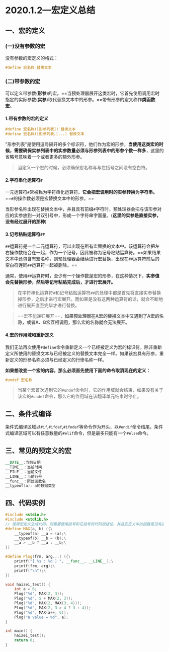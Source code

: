 # 2020.1.2—宏定义总结

## 一、宏的定义

### (一)没有参数的宏

没有参数的宏定义的格式：

```c++
#define 宏名称 替换文本
```

### (二)带参数的宏

可以定义带参数(**形参**)的宏。==当预处理器展开这类宏时，它首先使用调用宏时指定的实际参数(**实参**)取代替换文本中的形参。==带有形参的宏又称作**类函数宏**。

#### 1.带有参数的宏的定义

```c++
#define 宏名称([形参列表]) 替换文本
#define 宏名称([形参列表，]...) 替换文本
```

"形参列表"是使用逗号隔开的多个标识符，他们作为宏的形参，**当使用这类宏的时候，需要确保实参列表中的实参数量必须与形参列表中的形参个数一样多**，这里的省略号意味着一个或者更多的额外形参。

> 当定义一个宏的时候，必须确保宏名称与与左括号之间没有空白符。



#### 2.字符串化运算符`#`

一元运算符`#`常被称为字符串化运算符。**它会把宏调用时的实参转换为字符串。**==`#`的操作数必须是宏替换文本中的形参。==

当形参名称出现在替换文本中，并且具有前缀`#`字符时，预处理器会把与该形参对应的实参放到一对双引号中，形成一个字符串字面量。(**这里的实参是直接实参，没有经过展开的那种**)



#### 3.记号粘贴运算符`##`

`##`运算符是一个二元运算符，可以出现在所有宏替换的文本中。该运算符会把左右操作数结合在一起，作为一个记号，因此被称为记号粘贴运算符。==如果结果文本中还包含有宏名称，则预处理器会继续进行宏替换，出现在`##`运算符前后的空白符连同`##`运算符一起被删除。==

通常，使用`##`运算符时，至少有一个操作数是宏的形参，在这种情况下，**实参值会先替换形参，然后等记号粘贴完成后，才进行宏展开。**

>在字符串化运算符`#`和记号粘贴运算符`##`的处理中都是首先将直接实参替换掉形参，之后才进行宏展开。而如果是没有这两种运算符的话，就会不断地进行展开直至完毕才进行替换。

>==宏不能递归展开==，**如果预处理器在A宏的替换文本中又遇到了A宏的名称，或者A、B宏互相调用，那么宏的名称就会无法展开。**



#### 4.宏的作用域和重新定义

我们无法再次使用`#define`命令重新定义一个已经被定义为宏的标识符，除非重新定义所使用的替换文本与已经被定义的替换文本完全一样。如果该宏具有形参，重新定义的形参名称必须与已经定义的行惨名称一样。

**如果想改变一个宏的内容，那么必须首先使用下面的命令取消现在的定义：**

```c++
#undef 宏名称
```

>当某个宏首次遇到它的`#undef`命令时，它的作用域就会结束，如果没有关于该宏的`#undef`命令，那么它的作用域在该翻译单元结束时停止。



## 二、条件式编译

条件式编译区域以`#if`,`#ifdef`,`#ifndef`等命令作为开头，以`#endif`命令结尾，条件式编译区域可以有任意数量的`#elif`命令，但是最多只能有一个`#else`命令。



## 三、常见的预定义的宏

```c++
__DATE__:当前日期
__TIME__：当前时间
__FILE__：当前文件
__LINE__：当前行号
__func__：所处函数名
__typeof(a): a的数据类型
```



## 四、代码实例

```c++
#include <stdio.h>
#include <stdlib.h>
// 使用宏定义生成代码，则需要使用括号和花括号将代码段括住，并且宏定义中的函数是没有返回值的，因为它并不是函数调用
#define MAX(a, b) ({\
    __typeof(a) __a = (a);\
    __typeof(b) __b = (b);\
    __a > __b ? __a : __b;\
})

#define Plog(frm, arg...) ({\
    printf("[ %s : %d ] ", __func__, __LINE__);\
    printf(frm, arg);\
    printf("\n");\
})

void haizei_test() {
    int a = 6;
    Plog("%d", MAX(2, 3));
    Plog("%d", 5 + MAX(2, 3));
    Plog("%d", MAX(2, MAX(3, 4)));
    Plog("%d", MAX(2, 3 > 4 ? 3 : 4));
    Plog("%d", MAX(a++, 6));
    Plog("a value = %d", a);
}

int main() {
    haizei_test();
    return 0;
}
```

